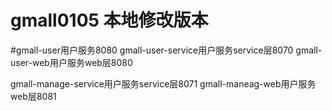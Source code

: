 # gmall0105 本地修改版本

#gmall-user用户服务8080
gmall-user-service用户服务service层8070
gmall-user-web用户服务web层8080

gmall-manage-service用户服务service层8071
gmall-maneag-web用户服务web层8081